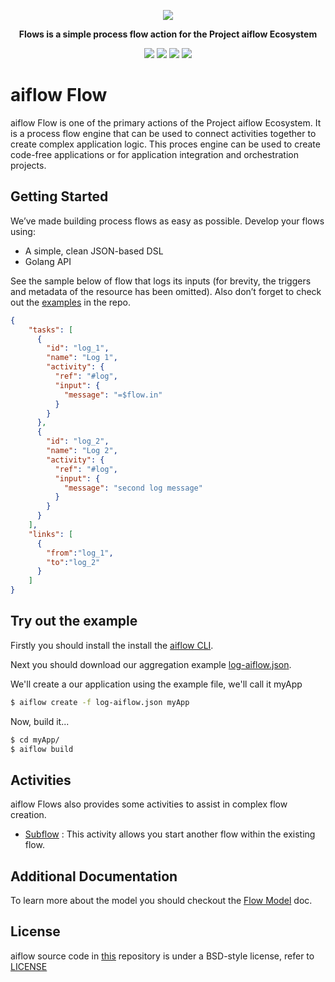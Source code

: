 <p align="center">
  <img src ="https://raw.githubusercontent.com/TIBCOSoftware/AIflow/master/images/AIflow-ecosystem_Flows.png" />
</p>

<p align="center" >
  <b>Flows is a simple process flow action for the Project aiflow Ecosystem</b>
</p>

<p align="center">
  <img src="https://travis-ci.org/r2d2-ai/flow.svg?branch=master"/>
  <img src="https://img.shields.io/badge/dependencies-up%20to%20date-green.svg"/>
  <img src="https://img.shields.io/badge/license-BSD%20style-blue.svg"/>
  <a href="https://gitter.im/r2d2-ai/Lobby?utm_source=share-link&utm_medium=link&utm_campaign=share-link"><img src="https://badges.gitter.im/Join%20Chat.svg"/></a>
</p>

# aiflow Flow

aiflow Flow is one of the primary actions of the Project aiflow Ecosystem.  It is a process flow engine that can be used to connect activities together to create complex application logic. This proces engine can be used to create code-free applications or for application integration and orchestration projects.


## Getting Started

We’ve made building process flows as easy as possible. Develop your flows using:

- A simple, clean JSON-based DSL
- Golang API

See the sample below of flow that logs its inputs (for brevity, the triggers and metadata of the resource has been omitted). Also don’t forget to check out the [examples](https://github.com/r2d2-ai/ai-box/flow/tree/master/examples) in the repo.

```json
{
    "tasks": [
      {
        "id": "log_1",
        "name": "Log 1",
        "activity": {
          "ref": "#log",
          "input": {
            "message": "=$flow.in"
          }
        }
      },
      {
        "id": "log_2",
        "name": "Log 2",
        "activity": {
          "ref": "#log",
          "input": {
            "message": "second log message"
          }
        }
      }
    ],
    "links": [
      {
        "from":"log_1",
        "to":"log_2"
      }
    ]
}
```

## Try out the example

Firstly you should install the install the [aiflow CLI](https://github.com/r2d2-ai/cli).
 
Next you should download our aggregation example [log-aiflow.json](https://github.com/r2d2-ai/ai-box/flow/blob/master/examples/log-aiflow.json).

We'll create a our application using the example file, we'll call it myApp

```bash
$ aiflow create -f log-aiflow.json myApp
```

Now, build it...

```bash
$ cd myApp/
$ aiflow build
```

## Activities

aiflow Flows also provides some activities to assist in complex flow creation.

* [Subflow](activity/subflow/README.md) : This activity allows you start another flow within the existing flow.

## Additional Documentation

To learn more about the model you should checkout the [Flow Model](docs/model.md) doc.

## License 
aiflow source code in [this](https://github.com/r2d2-ai/strem) repository is under a BSD-style license, refer to [LICENSE](https://github.com/r2d2-ai/ai-box/flow/blob/master/LICENSE)
